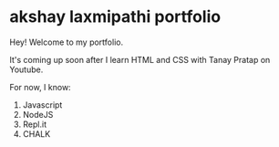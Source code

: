 # akshay laxmipathi portfolio

Hey! Welcome to my portfolio.

It's coming up soon after I learn HTML and CSS with Tanay Pratap on Youtube.

For now, I know:

1. Javascript
1. NodeJS
1. Repl.it
1. CHALK